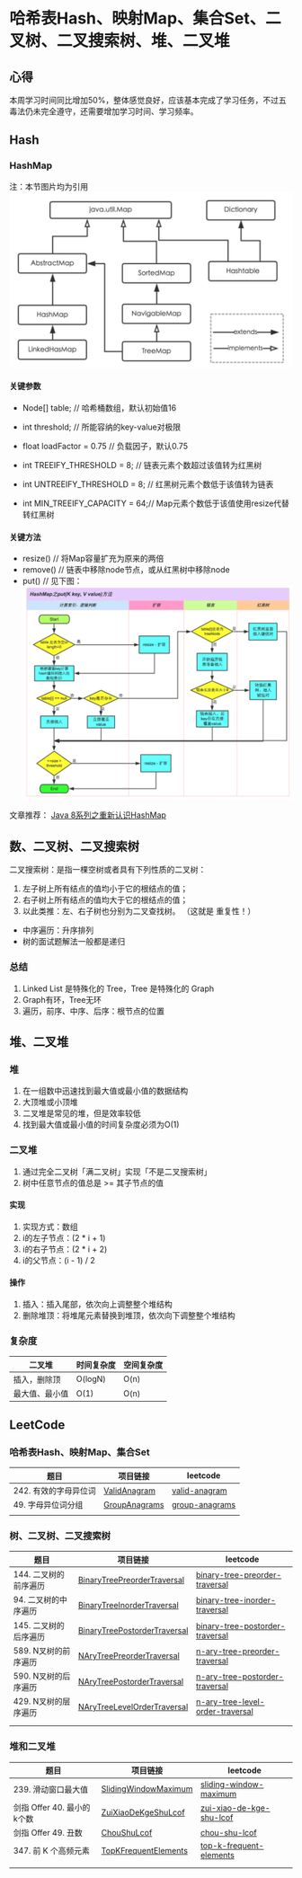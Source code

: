 # 哈希表Hash、映射Map、集合Set、二叉树、二叉搜索树、堆、二叉堆

## 心得
本周学习时间同比增加50%，整体感觉良好，应该基本完成了学习任务，不过五毒法仍未完全遵守，还需要增加学习时间、学习频率。

## Hash

### HashMap
注：本节图片均为引用
![HashMap类继承关系](photo/HashMap类继承关系.jpg)

#### 关键参数
- Node[] table;              // 哈希桶数组，默认初始值16
- int threshold;             // 所能容纳的key-value对极限 
- float loadFactor = 0.75    // 负载因子，默认0.75

- int TREEIFY_THRESHOLD = 8;    // 链表元素个数超过该值转为红黑树
- int UNTREEIFY_THRESHOLD = 8;  // 红黑树元素个数低于该值转为链表
- int MIN_TREEIFY_CAPACITY = 64;// Map元素个数低于该值使用resize代替转红黑树

#### 关键方法
- resize()  // 将Map容量扩充为原来的两倍
- remove()  // 链表中移除node节点，或从红黑树中移除node
- put()     // 见下图：
![HashMap-put方法](photo/HashMap-put方法.jpg)

文章推荐：
[Java 8系列之重新认识HashMap](https://zhuanlan.zhihu.com/p/21673805)

## 数、二叉树、二叉搜索树
二叉搜索树：是指一棵空树或者具有下列性质的二叉树：
1. 左子树上所有结点的值均小于它的根结点的值；
2. 右子树上所有结点的值均大于它的根结点的值；
3. 以此类推：左、右子树也分别为二叉查找树。 （这就是 重复性！）
- 中序遍历：升序排列
- 树的面试题解法一般都是递归

### 总结

1. Linked List 是特殊化的 Tree，Tree 是特殊化的 Graph
2. Graph有环，Tree无环
3. 遍历，前序、中序、后序：根节点的位置

## 堆、二叉堆

### 堆

1. 在一组数中迅速找到最大值或最小值的数据结构
2. 大顶堆或小顶堆
3. 二叉堆是常见的堆，但是效率较低
4. 找到最大值或最小值的时间复杂度必须为O(1)

### 二叉堆
1. 通过完全二叉树「满二叉树」实现「不是二叉搜索树」
2. 树中任意节点的值总是 >= 其子节点的值

#### 实现
1. 实现方式：数组
2. i的左子节点：(2 * i + 1)
3. i的右子节点：(2 * i + 2)
3. i的父节点：(i - 1) / 2

#### 操作
1. 插入：插入尾部，依次向上调整整个堆结构
2. 删除堆顶：将堆尾元素替换到堆顶，依次向下调整整个堆结构

### 复杂度

| 二叉堆 | 时间复杂度 | 空间复杂度 |
|---|---|---|
| 插入，删除顶   | O(logN)   | O(n) |
| 最大值、最小值  | O(1)      | O(n) |

## LeetCode

### 哈希表Hash、映射Map、集合Set
| 题目 | 项目链接 | leetcode |
|---|---|---|
| 242. 有效的字母异位词 | [ValidAnagram](leetcode2/ValidAnagram.java) | [valid-anagram](https://leetcode-cn.com/problems/valid-anagram/) |
| 49. 字母异位词分组 | [GroupAnagrams](leetcode2/GroupAnagrams.java) | [group-anagrams](https://leetcode-cn.com/problems/group-anagrams/) |
|  | []() | []() |

### 树、二叉树、二叉搜索树
| 题目 | 项目链接 | leetcode |
|---|---|---|
| 144. 二叉树的前序遍历 | [BinaryTreePreorderTraversal](leetcode2/BinaryTreePreorderTraversal.java) | [binary-tree-preorder-traversal](https://leetcode-cn.com/problems/binary-tree-preorder-traversal/) |
| 94. 二叉树的中序遍历 | [BinaryTreeInorderTraversal](leetcode2/BinaryTreeInorderTraversal.java) | [binary-tree-inorder-traversal](https://leetcode-cn.com/problems/binary-tree-inorder-traversal/) |
| 145. 二叉树的后序遍历 | [BinaryTreePostorderTraversal](leetcode2/BinaryTreePostorderTraversal.java) | [binary-tree-postorder-traversal](https://leetcode-cn.com/problems/binary-tree-postorder-traversal/) |
| 589. N叉树的前序遍历 | [NAryTreePreorderTraversal](leetcode2/NAryTreePreorderTraversal.java) | [n-ary-tree-preorder-traversal](https://leetcode-cn.com/problems/n-ary-tree-preorder-traversal/) |
| 590. N叉树的后序遍历 | [NAryTreePostorderTraversal](leetcode2/NAryTreePostorderTraversal.java) | [n-ary-tree-postorder-traversal](https://leetcode-cn.com/problems/n-ary-tree-postorder-traversal/) |
| 429. N叉树的层序遍历 | [NAryTreeLevelOrderTraversal](leetcode2/NAryTreeLevelOrderTraversal.java) | [n-ary-tree-level-order-traversal](https://leetcode-cn.com/problems/n-ary-tree-level-order-traversal/) |
|  | []() | []() |
|  |  |  |

### 堆和二叉堆
| 题目 | 项目链接 | leetcode |
|---|---|---|
| 239. 滑动窗口最大值 | [SlidingWindowMaximum](leetcode2/SlidingWindowMaximum.java) | [sliding-window-maximum](https://leetcode-cn.com/problems/sliding-window-maximum/) |
| 剑指 Offer 40. 最小的k个数 | [ZuiXiaoDeKgeShuLcof](leetcode2/ZuiXiaoDeKgeShuLcof.java) | [zui-xiao-de-kge-shu-lcof](https://leetcode-cn.com/problems/zui-xiao-de-kge-shu-lcof/) |
| 剑指 Offer 49. 丑数 | [ChouShuLcof](leetcode2/ChouShuLcof.java) | [chou-shu-lcof](https://leetcode-cn.com/problems/chou-shu-lcof/) |
| 347. 前 K 个高频元素 | [TopKFrequentElements](leetcode2/TopKFrequentElements.java) | [top-k-frequent-elements](https://leetcode-cn.com/problems/top-k-frequent-elements/) |
|  | []() | []() |
|  |  |  |
